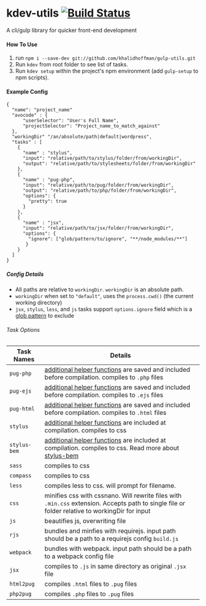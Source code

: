 # kdev-utils [![Build Status](https://travis-ci.org/weblee-solutions/weblee-utils.svg?branch=master)](https://travis-ci.org/weblee-solutions/weblee-utils)
A cli/gulp library for quicker front-end development

#### How To Use
1. run `npm i --save-dev git://github.com/khalidhoffman/gulp-utils.git`
2. Run `kdev` from root folder to see list of tasks.
3. Run `kdev setup` within the project's npm environment (add `gulp-setup` to npm scripts).
 
#### Example Config
```
{
  "name": "project_name"
  "avocode" : {
      "userSelector": "User's Full Name",
      "projectSelector": "Project_name_to_match_against"
  },
  "workingDir" "/an/absolute/path|default|wordpress",
  "tasks" : [
    {
      "name" : "stylus",
      "input": "relative/path/to/stylus/folder/from/workingDir",
      "output": "relative/path/to/stylesheets/folder/from/workingDir"
    },
    {
      "name" : "pug-php",
      "input": "relative/path/to/pug/folder/from/workingDir",
      "output": "relative/path/to/php/folder/from/workingDir",
      "options": {
        "pretty": true
      }
    },
    {
      "name" : "jsx",
      "input": "relative/path/to/jsx/folder/from/workingDir",
      "options": {
        "ignore": ["glob/pattern/to/ignore", "**/node_modules/**"]
       }
    }
  ]
}
```
 

##### Config Details
* All paths are relative to `workingDir`. `workingDir` is an absolute path.
* `workingDir` when set to `"default"`, uses the `process.cwd()` (the current working directory)
* `jsx`, `stylus`, `less`, and `js` tasks support `options.ignore` field which is a [glob pattern](https://github.com/isaacs/node-glob#glob-primer) to exclude

###### Task Options

Task Names    | Details
--------------|---------
`pug-php`     | [additional helper functions](lib/pug/templates/_functions.pug) are saved  and included before compilation. compiles to `.php` files
`pug-ejs`     | [additional helper functions](lib/pug/templates/_functions.pug) are saved  and included before compilation. compiles to `.ejs` files
`pug-html`    | [additional helper functions](lib/pug/templates/_functions.pug) are saved  and included before compilation. compiles to `.html` files
`stylus`      | [additional helper functions](lib/stylus/templates/) are included at compilation. compiles to css
`stylus-bem`  | [additional helper functions](lib/stylus/templates/) are included at compilation. compiles to css. Read more about [stylus-bem](https://github.com/khalidhoffman/stylus-bem)
`sass`        | compiles to css
`compass`     | compiles to css
`less`        | compiles less to css. will prompt for filename.
`css`         | minifies css with cssnano. Will rewrite files with `.min.css` extension. Accepts path to single file or folder relative to workingDir for input
`js`          | beautifies js, overwriting file
`rjs`         | bundles and minfies with requirejs. input path should be a path to a requirejs config `build.js`
`webpack`     | bundles with webpack. input path should be a path to a webpack config file
`jsx`         | compiles to `.js` in same directory as original `.jsx` file
`html2pug`    | compiles `.html` files to `.pug` files
`php2pug`     | compiles `.php` files to `.pug` files
